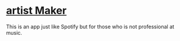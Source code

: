 # [artist Maker](https://play.google.com/store/apps/details?id=com.caroby.caroby_share_your_music)

This is an app just like Spotify but for those who is not professional at music.

